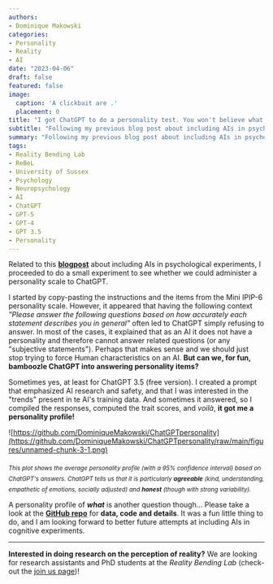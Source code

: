 ```yaml
---
authors:
- Dominique Makowski
categories:
- Personality
- Reality
- AI
date: "2023-04-06"
draft: false
featured: false
image:
  caption: 'A clickbait are .'
  placement: 0
title: "I got ChatGPT to do a personality test. You won't believe what happened next!"
subtitle: "Following my previous blog post about including AIs in psychological experiments, I proceeded to do a small experiment to see whether we could administer a personality scale to ChatGPT."
summary: "Following my previous blog post about including AIs in psychological experiments, I proceeded to do a small experiment to see whether we could administer a personality scale to ChatGPT."
tags:
- Reality Bending Lab
- ReBeL
- University of Sussex
- Psychology
- Neuropsychology
- AI
- ChatGPT
- GPT-5
- GPT-4
- GPT 3.5
- Personality
---
```


Related to this [**blogpost**](https://dominiquemakowski.github.io/post/2023-04-04-psychologychatgpt/) about including AIs in psychological experiments, I proceeded to do a small experiment to see whether we could administer a personality scale to ChatGPT.

I started by copy-pasting the instructions and the items from the Mini IPIP-6 personality scale. However, it appeared that having the following context *"Please answer the following questions based on how accurately each statement describes you in general"* often led to ChatGPT simply refusing to answer. In most of the cases, it explained that as an AI it does not have a personality and therefore cannot answer related questions (or any "subjective statements"). Perhaps that makes sense and we should just stop trying to force Human characteristics on an AI. **But can we, for fun, bamboozle ChatGPT into answering personality items?**

Sometimes yes, at least for ChatGPT 3.5 (free version). I created a prompt that emphasized AI research and safety, and that I was interested in the "trends" present in te AI's training data. And sometimes it answered, so I compiled the responses, computed the trait scores, and *voilà*, **it got me a personality profile!**

![https://github.com/DominiqueMakowski/ChatGPTpersonality](https://github.com/DominiqueMakowski/ChatGPTpersonality/raw/main/figures/unnamed-chunk-3-1.png)

<sub>*This plot shows the average personality profile (with a 95% confidence interval) based on ChatGPT's answers. ChatGPT tells us that it is particularly **agreeable** (kind, understanding, empathetic of emotions, socially adjusted) and **honest** (though with strong variability).*</sub>

A personality profile of ***what*** is another question though... Please take a look at the [**GitHub repo**](https://github.com/DominiqueMakowski/ChatGPTpersonality) for **data, code and details**. It was a fun little thing to do, and I am looking forward to better future attempts at including AIs in cognitive experiments.

---

**Interested in doing research on the perception of reality?** We are looking for research assistants and PhD students at the *Reality Bending Lab* (check-out the [join us page](https://realitybending.github.io/))!




